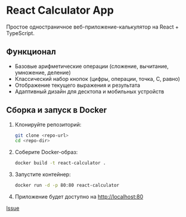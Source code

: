 # React Calculator App

Простое одностраничное веб-приложение-калькулятор на React + TypeScript.

## Функционал
- Базовые арифметические операции (сложение, вычитание, умножение, деление)
- Классический набор кнопок (цифры, операции, точка, C, равно)
- Отображение текущего выражения и результата
- Адаптивный дизайн для десктопа и мобильных устройств

## Сборка и запуск в Docker
1. Клонируйте репозиторий:
   ```sh
   git clone <repo-url>
   cd <repo-dir>
   ```
2. Соберите Docker-образ:
   ```sh
   docker build -t react-calculator .
   ```
3. Запустите контейнер:
   ```sh
   docker run -d -p 80:80 react-calculator
   ```
4. Приложение будет доступно на [http://localhost:80](http://localhost:80)

[Issue](https://api.github.com/repos/andrewmalov/n8n/issues/11)
